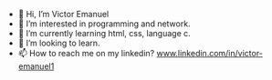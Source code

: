 - 👋 Hi, I’m Victor Emanuel
- 👀 I’m interested in programming and network.
- 🌱 I’m currently learning html, css, language c.
- 💞️ I’m looking to learn.
- 📫 How to reach me on my linkedin? www.linkedin.com/in/victor-emanuel1

<!---
p3rseus1/p3rseus1 is a ✨ special ✨ repository because its `README.md` (this file) appears on your GitHub profile.
You can click the Preview link to take a look at your changes.
--->

